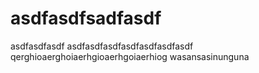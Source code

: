 # asdfasdfsadfasdf
asdfasdfasdf
asdfasdfasdfasdfasdfasdfasdf
qerghioaerghoiaerhgioaerhgoiaerhiog
wasansasinunguna

